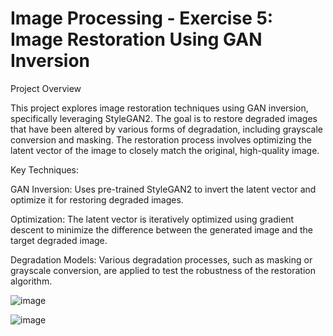 # Image Processing - Exercise 5: Image Restoration Using GAN Inversion

Project Overview

This project explores image restoration techniques using GAN inversion, specifically leveraging StyleGAN2. The goal is to restore degraded images that have been altered by various forms of degradation, including grayscale conversion and masking. The restoration process involves optimizing the latent vector of the image to closely match the original, high-quality image.

Key Techniques:

GAN Inversion: Uses pre-trained StyleGAN2 to invert the latent vector and optimize it for restoring degraded images.

Optimization: The latent vector is iteratively optimized using gradient descent to minimize the difference between the generated image and the target degraded image.

Degradation Models: Various degradation processes, such as masking or grayscale conversion, are applied to test the robustness of the restoration algorithm.

![image](https://github.com/user-attachments/assets/addc68aa-3db2-491e-b173-fec620cb352d)

![image](https://github.com/user-attachments/assets/3652682d-b223-4971-9046-24ae8c04a3be)
